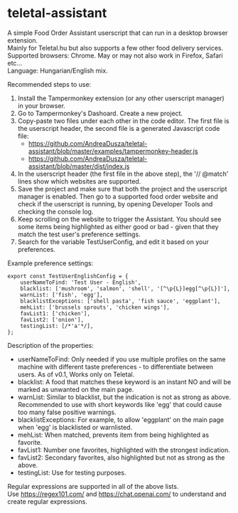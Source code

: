 # teletal-assistant

A simple Food Order Assistant userscript that can run in a desktop browser extension.<br/>
Mainly for Teletal.hu but also supports a few other food delivery services.<br/>
Supported browsers: Chrome. May or may not also work in Firefox, Safari etc...<br/>
Language: Hungarian/English mix.

Recommended steps to use:

1. Install the Tampermonkey extension (or any other userscript manager) in your browser.
2. Go to Tampermonkey's Dashoard. Create a new project. 
3. Copy-paste two files under each other in the code editor. The first file is the userscript header, the second file is a generated Javascript code file: 
   * https://github.com/AndreaDusza/teletal-assistant/blob/master/examples/tampermonkey-header.js
   * https://github.com/AndreaDusza/teletal-assistant/blob/master/dist/index.js
3. In the userscript header (the first file in the above step), the '// @match' lines show which websites are supported. 
4. Save the project and make sure that both the project and the userscript manager is enabled. Then go to a supported food order website and check if the userscript is running, by opening Developer Tools and checking the console log. 
5. Keep scrolling on the website to trigger the Assistant. You should see some items being highlighted as either good or bad - given that they match the test user's preference settings.
6. Search for the variable TestUserConfig, and edit it based on your preferences.

Example preference settings:
```
export const TestUserEnglishConfig = {
    userNameToFind: 'Test User - English',
    blacklist: ['mushroom', 'salmon', 'shell', '[^\p{L}]egg[^\p{L}]'],
    warnList: ['fish', 'egg'],
    blacklistExceptions: ['shell pasta', 'fish sauce', 'eggplant'],
    mehList: ['brussels sprouts', 'chicken wings'],
    favList1: ['chicken'],
    favList2: ['onion'],
    testingList: [/*'a'*/],
};
```    

Description of the properties:
 * userNameToFind: Only needed if you use multiple profiles on the same machine with different taste preferences - to differentiate between users. As of v0.1, Works only on Teletal.
 * blacklist: A food that matches these keyword is an instant NO and will be marked as unwanted on the main page.
 * warnList: Similar to blacklist, but the indication is not as strong as above. Recommended to use with short keywords like 'egg' that could cause too many false positive warnings.
 * blacklistExceptions: For example, to allow 'eggplant' on the main page when 'egg' is blacklisted or warnlisted.
 * mehList: When matched, prevents item from being highlighted as favorite.
 * favList1: Number one favorites, highlighted with the strongest indication.
 * favList2: Secondary favorites, also highlighted but not as strong as the above. 
 * testingList: Use for testing purposes.

Regular expressions are supported in all of the above lists.<br/>
Use https://regex101.com/ and https://chat.openai.com/ to understand and create regular expressions.
